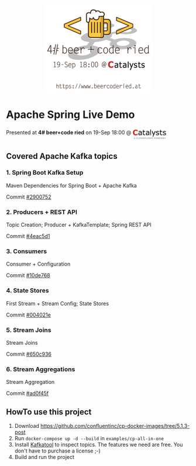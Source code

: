 <p align="center">
    <img src="docs/readme_images/4th_beercoderied.png" alt="beer+code logo" width="300" />
</p>

# Apache Spring Live Demo

Presented at **4# beer+code ried** on 19-Sep 18:00 @<img src="docs/readme_images/catalysts_small.svg" alt="Catalysts logo" width="100" align="middle" />

## Covered Apache Kafka topics

### 1. Spring Boot Kafka Setup

Maven Dependencies for Spring Boot + Apache Kafka

Commit [#2900752](https://github.com/daviian/kafka-spring-live-demo/commit/2900752ba6cadfa92c2d878c77b39ec7de7d1dbc)

### 2. Producers + REST API

Topic Creation; Producer + KafkaTemplate; Spring REST API

Commit [#4eac5d1](https://github.com/daviian/kafka-spring-live-demo/commit/4eac5d1fe7da114f04e0d3f0dc110cb32cbc320f)

### 3. Consumers

Consumer + Configuration

Commit [#10de768](https://github.com/daviian/kafka-spring-live-demo/commit/10de7689fcf702dc205dbd4b6c34a90d07f68e10)

### 4. State Stores

First Stream + Stream Config; State Stores

Commit [#004021e](https://github.com/daviian/kafka-spring-live-demo/commit/004021e90e08c5d470c26c556dd1a6519fb1f82c)

### 5. Stream Joins

Stream Joins

Commit [#650c936](https://github.com/daviian/kafka-spring-live-demo/commit/650c936e09be308c19824fb1384889c9a6bf05e8)

### 6. Stream Aggregations

Stream Aggregation

Commit [#ad0f45f](https://github.com/daviian/kafka-spring-live-demo/commit/ad0f45f27b5093aceaa6e151b097ea357)

## HowTo use this project

1. Download https://github.com/confluentinc/cp-docker-images/tree/5.1.3-post
2. Run `docker-compose up -d --build` in `examples/cp-all-in-one`
3. Install [Kafkatool](http://www.kafkatool.com/) to inspect topics. The features we need are free. You don't have to purchase a license ;-)
4. Build and run the project

